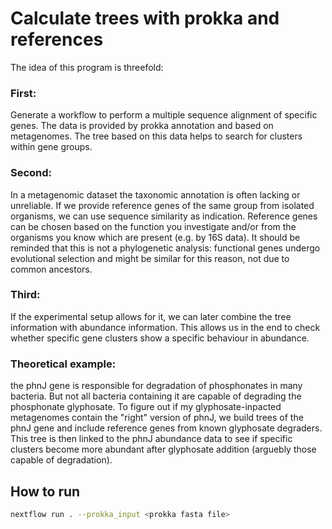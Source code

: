 # Calculate trees with prokka and references

The idea of this program is threefold:

### First: 

Generate a workflow to perform a multiple sequence alignment of specific genes. The data is provided by prokka annotation and based on metagenomes. The tree based on this data helps to search for clusters within gene groups.

### Second: 

In a metagenomic dataset the taxonomic annotation is often lacking or unreliable. If we provide reference genes of the same group from isolated organisms, we can use sequence similarity as indication. Reference genes can be chosen based on the function you investigate and/or from the organisms you know which are present (e.g. by 16S data). It should be reminded that this is not a phylogenetic analysis: functional genes undergo evolutional selection and might be similar for this reason, not due to common ancestors.

### Third: 

If the experimental setup allows for it, we can later combine the tree information with abundance information. This allows us in the end to check whether specific gene clusters show a specific behaviour in abundance.

### Theoretical example: 

the phnJ gene is responsible for degradation of phosphonates in many bacteria. But not all bacteria containing it are capable of degrading the phosphonate glyphosate. To figure out if my glyphosate-inpacted metagenomes contain the "right" version of phnJ, we build trees of the phnJ gene and include reference genes from known glyphosate degraders. This tree is then linked to the phnJ abundance data to see if specific clusters become more abundant after glyphosate addition (arguebly those capable of degradation).

## How to run

```bash
nextflow run . --prokka_input <prokka fasta file>
```
